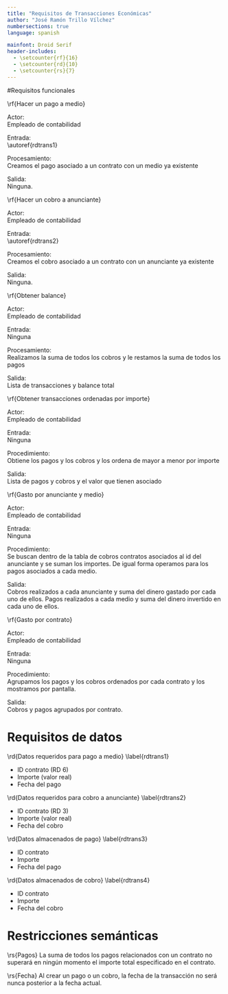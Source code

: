 ```yaml
---
title: "Requisitos de Transacciones Económicas"
author: "José Ramón Trillo Vílchez"
numbersections: true
language: spanish

mainfont: Droid Serif
header-includes:
  - \setcounter{rf}{16}
  - \setcounter{rd}{10}
  - \setcounter{rs}{7}
---
```


#Requisitos funcionales

\rf{Hacer un pago a medio}

Actor:  
Empleado de contabilidad

Entrada:  
\autoref{rdtrans1}

Procesamiento:  
Creamos el pago asociado a un contrato con un medio ya existente

Salida:  
Ninguna.

\rf{Hacer un cobro a anunciante}

Actor:  
Empleado de contabilidad

Entrada:  
\autoref{rdtrans2}

Procesamiento:  
Creamos el cobro asociado a un contrato con un anunciante ya existente

Salida:  
Ninguna.

\rf{Obtener balance}

Actor:  
Empleado de contabilidad

Entrada:  
Ninguna

Procesamiento:  
Realizamos la suma de todos los cobros y le restamos la suma de todos los pagos

Salida:  
Lista de transacciones y balance total

\rf{Obtener transacciones ordenadas por importe}

Actor:  
Empleado de contabilidad

Entrada:  
Ninguna

Procedimiento:  
Obtiene los pagos y los cobros y los ordena de mayor a menor por importe

Salida:  
Lista de pagos y cobros y el valor que tienen asociado


\rf{Gasto por anunciante y medio}

Actor:  
Empleado de contabilidad

Entrada:  
Ninguna

Procedimiento:  
Se buscan dentro de la tabla de cobros contratos asociados al id del anunciante y se suman los importes. De igual forma operamos para los pagos asociados a cada medio.

Salida:  
Cobros realizados a cada anunciante y suma del dinero gastado por cada uno de ellos. Pagos realizados a cada medio y suma del dinero invertido en cada uno de ellos.


\rf{Gasto por contrato}

Actor:  
Empleado de contabilidad

Entrada:  
Ninguna

Procedimiento:  
Agrupamos los pagos y los cobros ordenados por cada contrato y los mostramos por pantalla.

Salida:  
Cobros y pagos agrupados por contrato.

# Requisitos de datos

\rd{Datos requeridos para pago a medio}
\label{rdtrans1}

- ID contrato (RD 6)
- Importe (valor real)
- Fecha del pago

\rd{Datos requeridos para cobro a anunciante}
\label{rdtrans2}

- ID contrato (RD 3)
- Importe (valor real)
- Fecha del cobro

\rd{Datos almacenados de pago}
\label{rdtrans3}

- ID contrato
- Importe
- Fecha del pago

\rd{Datos almacenados de cobro}
\label{rdtrans4}

- ID contrato
- Importe
- Fecha del cobro

# Restricciones semánticas

\rs{Pagos}
La suma de todos los pagos relacionados con un contrato no superará en ningún momento el importe total especificado en el contrato.

\rs{Fecha}
Al crear un pago o un cobro, la fecha de la transacción no será nunca posterior a la fecha actual.  
